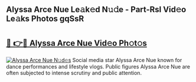 ## Alyssa Arce Nue Le𝚊k𝚎d N𝚞𝚍e - Part-Rsl Vid𝚎o Le𝚊ks Photos gqSsR

# <h2><a href="http://fb6fd2.evod.top/?m=Alyssa+Arce+Nue">🔗 👉🔴 Alyssa Arce Nue Vid𝚎o Ph𝚘t𝚘s</a></h2>

[![Alyssa Arce Nue N𝚞d𝚎s](https://i.imgur.com/8V9OHl7.gif)](http://fb6fd2.evod.top/?m=Alyssa+Arce+Nue)
Social media star Alyssa Arce Nue known for dance performances and lifestyle vlogs. Public figures Alyssa Arce Nue are often subjected to intense scrutiny and public attention. 
